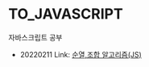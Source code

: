 # TO_JAVASCRIPT
자바스크립트 공부


* 20220211 Link: [순열,조합 알고리즘(JS)][googlelink]

[googlelink]:https://velog.io/@refindmysapporo/%EC%88%9C%EC%97%B4%EC%A1%B0%ED%95%A9-%EC%95%8C%EA%B3%A0%EB%A6%AC%EC%A6%98JS
